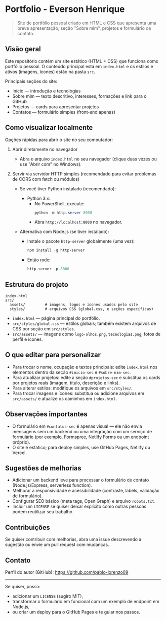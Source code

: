 # Portfolio - Everson Henrique

> Site de portfólio pessoal criado em HTML e CSS que apresenta uma breve apresentação, seção "Sobre mim", projetos e formulário de contato.

## Visão geral

Este repositório contém um site estático (HTML + CSS) que funciona como portfólio pessoal. O conteúdo principal está em `index.html` e os estilos e ativos (imagens, ícones) estão na pasta `src`.

Principais seções do site:
- Início — introdução e tecnologias
- Sobre mim — texto descritivo, interesses, formações e link para o GitHub
- Projetos — cards para apresentar projetos
- Contatos — formulário simples (front-end apenas)

## Como visualizar localmente

Opções rápidas para abrir o site no seu computador:

1) Abrir diretamente no navegador

   - Abra o arquivo `index.html` no seu navegador (clique duas vezes ou use "Abrir com" no Windows).

2) Servir via servidor HTTP simples (recomendado para evitar problemas de CORS com fetch ou módulos)

   - Se você tiver Python instalado (recomendado):

     - Python 3.x:
       - No PowerShell, execute:
         ```powershell
         python -m http.server 8000
         ```
       - Abra `http://localhost:8000` no navegador.

   - Alternativa com Node.js (se tiver instalado):

       - Instale o pacote `http-server` globalmente (uma vez):
         ```powershell
         npm install -g http-server
         ```
       - Então rode:
         ```powershell
         http-server -p 8000
         ```

## Estrutura do projeto

```
index.html
src/
  assets/         # imagens, logos e ícones usados pelo site
  styles/         # arquivos CSS (global.css, e seções específicas)
```

- `index.html` — página principal do portfólio.
- `src/styles/global.css` — estilos globais; também existem arquivos de CSS por seção em `src/styles`.
- `src/assets/` — imagens como `logo-olhos.png`, `tecnologias.png`, fotos de perfil e ícones.

## O que editar para personalizar

- Para trocar o nome, ocupação e textos principais: edite `index.html` nos elementos dentro da seção `#inicio-sec` e `#sobre-mim-sec`.
- Para atualizar projetos: edite a seção `#projetos-sec` e substitua os cards por projetos reais (imagem, título, descrição e links).
- Para alterar estilos: modifique os arquivos em `src/styles/`.
- Para trocar imagens e ícones: substitua ou adicione arquivos em `src/assets/` e atualize os caminhos em `index.html`.

## Observações importantes

- O formulário em `#contatos-sec` é apenas visual — ele não envia mensagens sem um backend ou uma integração com um serviço de formulário (por exemplo, Formspree, Netlify Forms ou um endpoint próprio).
- O site é estático; para deploy simples, use GitHub Pages, Netlify ou Vercel.

## Sugestões de melhorias

- Adicionar um backend leve para processar o formulário de contato (Node.js/Express, serverless function).
- Melhorar a responsividade e acessibilidade (contraste, labels, validação de formulário).
- Configurar SEO básico (meta tags, Open Graph) e arquivo `robots.txt`.
- Incluir um `LICENSE` se quiser deixar explícito como outras pessoas podem reutilizar seu trabalho.

## Contribuições

Se quiser contribuir com melhorias, abra uma issue descrevendo a sugestão ou envie um pull request com mudanças.

## Contato

Perfil do autor (GitHub): https://github.com/pablo-lorenzo09

---

Se quiser, posso:
- adicionar um `LICENSE` (sugiro MIT),
- transformar o formulário em funcional com um exemplo de endpoint em Node.js,
- ou criar um deploy para o GitHub Pages e te guiar nos passos.
